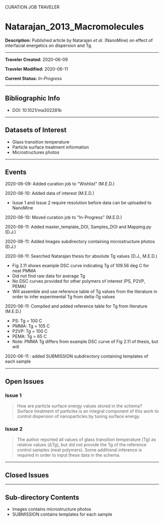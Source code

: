 CURATION JOB TRAVELER

# Natarajan_2013_Macromolecules

**Description:** Published article by Natarajan *et al.* (NanoMine) on effect of interfacial energetics on dispersion and Tg.

---

**Traveler Created:** 2020-06-09

**Traveler Modified:** 2020-06-11

**Current Status:** *In-Progress*

---

## Bibliographic Info

* DOI: 10.1021/ma302281b

---

## Datasets of Interest

* Glass transition temperature
* Particle surface treatment information
* Microstructures photos

---

## Events

2020-06-09: Added curation job to "Wishlist" (M.E.D.)

2020-06-10: Added data of interest (M.E.D.)
* Issue 1 and Issue 2 require resolution before data can be uploaded to NanoMine

2020-06-10: Moved curation job to "In-Progress" (M.E.D.)

2020-06-11: Added master_template_DOI, Samples_DOI and Mapping.py (D.J.)

2020-06-11: Added Images subdirectory containing microstructure photos (D.J.)

2020-06-11: Searched Natarajan thesis for absolute Tg values (D.J., M.E.D.)
* Fig 2.11 shows example DSC curve indicating Tg of 109.56 deg C for neat PMMA
* Did not find raw data for average Tg
* No DSC curves provided for other polymers of interest (PS, P2VP, PEMA)
* Will assemble and use reference table of Tg values from the literature in order to infer experimental Tg from delta-Tg values

2020-06-11: Compiled and added reference table for Tg from literature (M.E.D.)
* PS: Tg = 100 C
* PMMA: Tg = 105 C
* P2VP: Tg = 100 C
* PEMA: Tg = 65 C
* Note: PMMA Tg differs from example DSC curve of Fig 2.11 of thesis, but will 

2020-06-11 : added SUBMISSION subdirectory containing templates of each sample







---

## Open Issues

### Issue 1

> How are particle surface energy values stored in the schema? Surface treatment of particles is an integral component of this work to control dispersion of nanoparticles by tuning surface energy.

### Issue 2

> The author reported all values of glass transition temperature (Tg) as relative values (ΔTg), but did not provide the Tg of the reference control samples (neat polymers). Some additional inference is required in order to input these data in the schema.

---

## Closed Issues



---

## Sub-directory Contents

* Images contains microstructure photos
* SUBMISSION contains templates for each sample
